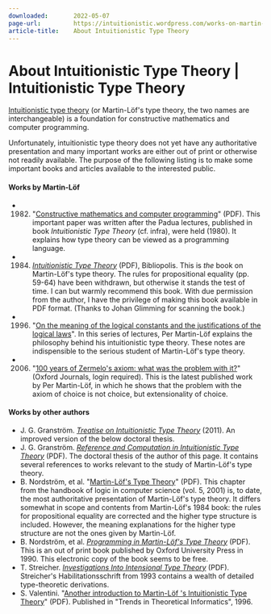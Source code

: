```yaml
---
downloaded:       2022-05-07
page-url:         https://intuitionistic.wordpress.com/works-on-martin-lofs-type-theory/
article-title:    About Intuitionistic Type Theory
---
```

# About Intuitionistic Type Theory | Intuitionistic Type Theory
[Intuitionistic type theory][1] (or Martin-Löf's type theory, the two names are interchangeable) is a foundation for constructive mathematics and computer programming.

Unfortunately, intuitionistic type theory does not yet have any authoritative presentation and many important works are either out of print or otherwise not readily available. The purpose of the following listing is to make some important books and articles available to the interested public.

#### Works by Martin-Löf

-   1982. "[Constructive mathematics and computer programming][2]" (PDF). This important paper was written after the Padua lectures, published in book *Intuitionistic Type Theory* (cf. infra), were held (1980). It explains how type theory can be viewed as a programming language.
-   1984. [*Intuitionistic Type Theory*][3] (PDF), Bibliopolis. This is *the* book on Martin-Löf's type theory. The rules for propositional equality (pp. 59-64) have been withdrawn, but otherwise it stands the test of time. I can but warmly recommend this book. With due permission from the author, I have the privilege of making this book available in PDF format. (Thanks to Johan Glimming for scanning the book.)
-   1996. "[On the meaning of the logical constants and the justifications of the logical laws][4]". In this series of lectures, Per Martin-Löf explains the philosophy behind his intuitionistic type theory. These notes are indispensible to the serious student of Martin-Löf's type theory.
-   2006. "[100 years of Zermelo's axiom: what was the problem with it?][5]" (Oxford Journals, login required). This is the latest published work by Per Martin-Löf, in which he shows that the problem with the axiom of choice is not choice, but extensionality of choice.

#### Works by other authors

-   J. G. Granström. [*Treatise on Intuitionistic Type Theory*][6] (2011). An improved version of the below doctoral thesis.
-   J. G. Granström. [*Reference and Computation in Intuitionistic Type Theory*][7] (PDF). The doctoral thesis of the author of this page. It contains several references to works relevant to the study of Martin-Löf's type theory.
-   B. Nordström, et al. "[Martin-Löf's Type Theory][8]" (PDF). This chapter from the handbook of logic in computer science (vol. 5, 2001) is, to date, the most authoritative presentation of Martin-Löf's type theory. It differs somewhat in scope and contents from Martin-Löf's 1984 book: the rules for propositional equality are corrected and the higher type structure is included. However, the meaning explanations for the higher type structure are not the ones given by Martin-Löf.
-   B. Nordström, et al. [*Programming in Martin-Löf's Type Theory*][9] (PDF). This is an out of print book published by Oxford University Press in 1990. This electronic copy of the book seems to be free.
-   T. Streicher. [*Investigations Into Intensional Type Theory*][10] (PDF). Streicher's Habilitationsschrift from 1993 contains a wealth of detailed type-theoretic derivations.
-   S. Valentini. "[Another introduction to Martin-Löf 's Intuitionistic Type Theory][11]" (PDF). Published in "Trends in Theoretical Informatics", 1996.

[1]: http://en.wikipedia.org/wiki/Intuitionistic_type_theory
[2]: https://intuitionistic.files.wordpress.com/2010/07/martin-lof-computer.pdf
[3]: https://intuitionistic.files.wordpress.com/2010/07/martin-lof-tt.pdf
[4]: https://intuitionistic.files.wordpress.com/2010/07/martin-lof-meaning.pdf
[5]: http://comjnl.oxfordjournals.org/cgi/content/citation/49/3/345
[6]: http://www.springer.com/philosophy/book/978-94-007-1735-0
[7]: https://intuitionistic.files.wordpress.com/2010/07/theses_published_uppsala.pdf
[8]: https://intuitionistic.files.wordpress.com/2010/07/nordstrom-et-al-type-theory.pdf
[9]: https://intuitionistic.files.wordpress.com/2010/07/nordstrom-et-al-programming.pdf
[10]: http://www.mathematik.tu-darmstadt.de/~streicher/HabilStreicher.pdf
[11]: https://intuitionistic.files.wordpress.com/2010/07/valentini-introduction.pdf
